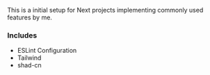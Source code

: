 This is a initial setup for Next projects implementing commonly used features by me.

### Includes
* ESLint Configuration
* Tailwind
* shad-cn